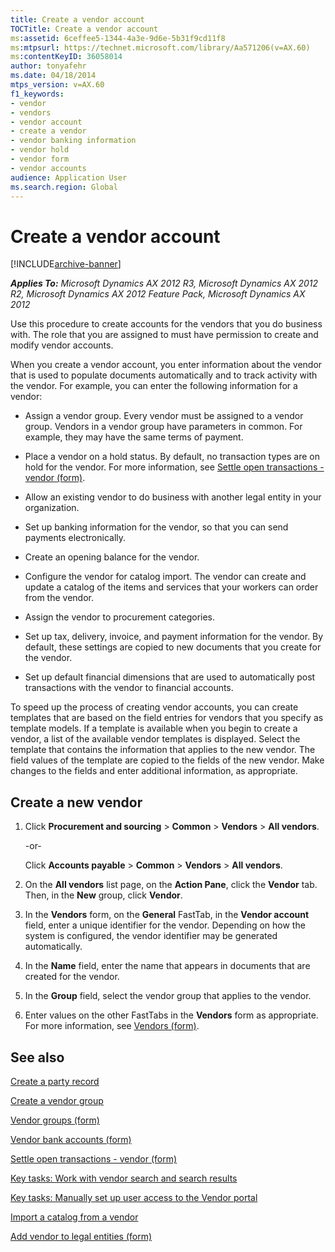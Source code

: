 ```yaml
---
title: Create a vendor account
TOCTitle: Create a vendor account
ms:assetid: 6ceffee5-1344-4a3e-9d6e-5b31f9cd11f8
ms:mtpsurl: https://technet.microsoft.com/library/Aa571206(v=AX.60)
ms:contentKeyID: 36058014
author: tonyafehr
ms.date: 04/18/2014
mtps_version: v=AX.60
f1_keywords:
- vendor
- vendors
- vendor account
- create a vendor
- vendor banking information
- vendor hold
- vendor form
- vendor accounts
audience: Application User
ms.search.region: Global
---
```


# Create a vendor account 


[!INCLUDE[archive-banner](includes/archive-banner.md)]


_**Applies To:** Microsoft Dynamics AX 2012 R3, Microsoft Dynamics AX 2012 R2, Microsoft Dynamics AX 2012 Feature Pack, Microsoft Dynamics AX 2012_

Use this procedure to create accounts for the vendors that you do business with. The role that you are assigned to must have permission to create and modify vendor accounts.

When you create a vendor account, you enter information about the vendor that is used to populate documents automatically and to track activity with the vendor. For example, you can enter the following information for a vendor:

  - Assign a vendor group. Every vendor must be assigned to a vendor group. Vendors in a vendor group have parameters in common. For example, they may have the same terms of payment.

  - Place a vendor on a hold status. By default, no transaction types are on hold for the vendor. For more information, see [Settle open transactions - vendor (form)](https://technet.microsoft.com/library/aa619609\(v=ax.60\)).

  - Allow an existing vendor to do business with another legal entity in your organization.

  - Set up banking information for the vendor, so that you can send payments electronically.

  - Create an opening balance for the vendor.

  - Configure the vendor for catalog import. The vendor can create and update a catalog of the items and services that your workers can order from the vendor.

  - Assign the vendor to procurement categories.

  - Set up tax, delivery, invoice, and payment information for the vendor. By default, these settings are copied to new documents that you create for the vendor.

  - Set up default financial dimensions that are used to automatically post transactions with the vendor to financial accounts.

To speed up the process of creating vendor accounts, you can create templates that are based on the field entries for vendors that you specify as template models. If a template is available when you begin to create a vendor, a list of the available vendor templates is displayed. Select the template that contains the information that applies to the new vendor. The field values of the template are copied to the fields of the new vendor. Make changes to the fields and enter additional information, as appropriate.

## Create a new vendor

1.  Click **Procurement and sourcing** \> **Common** \> **Vendors** \> **All vendors**.
    
    \-or-
    
    Click **Accounts payable** \> **Common** \> **Vendors** \> **All vendors**.

2.  On the **All vendors** list page, on the **Action Pane**, click the **Vendor** tab. Then, in the **New** group, click **Vendor**.

3.  In the **Vendors** form, on the **General** FastTab, in the **Vendor account** field, enter a unique identifier for the vendor. Depending on how the system is configured, the vendor identifier may be generated automatically.

4.  In the **Name** field, enter the name that appears in documents that are created for the vendor.

5.  In the **Group** field, select the vendor group that applies to the vendor.

6.  Enter values on the other FastTabs in the **Vendors** form as appropriate. For more information, see [Vendors (form)](https://technet.microsoft.com/library/aa592162\(v=ax.60\)).

## See also

[Create a party record](create-a-party-record.md)

[Create a vendor group](create-a-vendor-group.md)

[Vendor groups (form)](https://technet.microsoft.com/library/aa550420\(v=ax.60\))

[Vendor bank accounts (form)](https://technet.microsoft.com/library/aa589805\(v=ax.60\))

[Settle open transactions - vendor (form)](https://technet.microsoft.com/library/aa619609\(v=ax.60\))

[Key tasks: Work with vendor search and search results](key-tasks-work-with-vendor-search-and-search-results.md)

[Key tasks: Manually set up user access to the Vendor portal](key-tasks-manually-set-up-user-access-to-the-vendor-portal.md)

[Import a catalog from a vendor](import-a-catalog-from-a-vendor.md)

[Add vendor to legal entities (form)](https://technet.microsoft.com/library/hh209684\(v=ax.60\))

  


